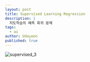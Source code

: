 ```yaml
---
layout: post
title: Supervised Learning Regression
description: |
  지도학습의 예측 회귀 문제
tags:
  - ai
author: Udayeon
published: true
---
```


![supervised_3](https://user-images.githubusercontent.com/69246778/124693266-15a1c880-df1a-11eb-96f6-41df327d169a.jpg)
